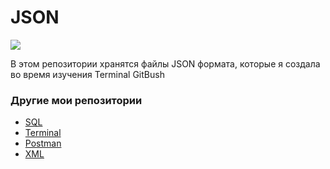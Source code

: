 # JSON

![](https://icon-library.com/images/json-icon/json-icon-24.jpg)


В этом репозитории хранятся файлы JSON формата, которые я создала во время изучения Terminal GitBush


### Другие мои репозитории
* [SQL](https://github.com/Sawa-solo/SQL.git)
* [Terminal](https://github.com/Sawa-solo/Terminal.git)
* [Postman](https://github.com/Sawa-solo/Postman.git)
* [XML](https://github.com/Sawa-solo/XML.git)
